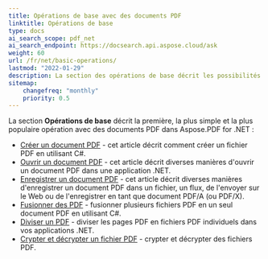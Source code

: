 ```yaml
---
title: Opérations de base avec des documents PDF
linktitle: Opérations de base
type: docs
ai_search_scope: pdf_net
ai_search_endpoint: https://docsearch.api.aspose.cloud/ask
weight: 60
url: /fr/net/basic-operations/
lastmod: "2022-01-29"
description: La section des opérations de base décrit les possibilités d'ouverture et d'enregistrement de documents PDF à l'aide de Aspose.PDF for .NET.
sitemap:
    changefreq: "monthly"
    priority: 0.5
---
```

La section **Opérations de base** décrit la première, la plus simple et la plus populaire opération avec des documents PDF dans Aspose.PDF for .NET :

- [Créer un document PDF](/pdf/fr/net/create-document/) - cet article décrit comment créer un fichier PDF en utilisant C#.
- [Ouvrir un document PDF](/pdf/fr/net/open-pdf-document/) - cet article décrit diverses manières d'ouvrir un document PDF dans une application .NET.
- [Enregistrer un document PDF](/pdf/fr/net/save-pdf-document/) - cet article décrit diverses manières d'enregistrer un document PDF dans un fichier, un flux, de l'envoyer sur le Web ou de l'enregistrer en tant que document PDF/A (ou PDF/X).
- [Fusionner des PDF](/pdf/fr/net/merge-pdf-documents/) - fusionner plusieurs fichiers PDF en un seul document PDF en utilisant C#.
- [Diviser un PDF](/pdf/fr/net/split-document/) - diviser les pages PDF en fichiers PDF individuels dans vos applications .NET.
- [Crypter et décrypter un fichier PDF](/pdf/fr/net/set-privileges-encrypt-and-decrypt-pdf-file/) - crypter et décrypter des fichiers PDF.